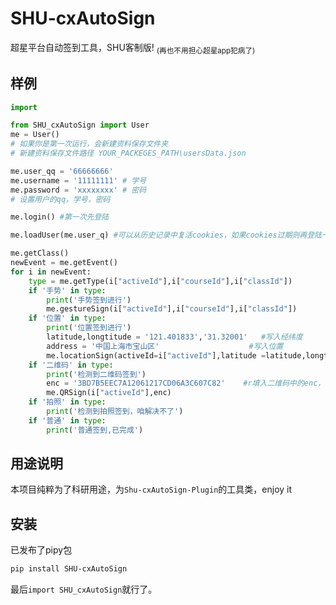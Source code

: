 # SHU-cxAutoSign
超星平台自动签到工具，SHU客制版!
<sub>(再也不用担心超星app犯病了)</sub>
## 样例

```python
import 

from SHU_cxAutoSign import User
me = User()
# 如果你是第一次运行，会新建资料保存文件夹
# 新建资料保存文件路径 YOUR_PACKEGES_PATH\usersData.json

me.user_qq = '66666666'
me.username = '11111111' # 学号
me.password = 'xxxxxxxx' # 密码 
# 设置用户的qq，学号，密码

me.login() #第一次先登陆

me.loadUser(me.user_q) #可以从历史记录中复活cookies，如果cookies过期则再登陆一次即可

me.getClass()
newEvent = me.getEvent()
for i in newEvent:
    type = me.getType(i["activeId"],i["courseId"],i["classId"])
    if '手势' in type:
        print('手势签到进行')
        me.gestureSign(i["activeId"],i["courseId"],i["classId"])
    if '位置' in type:
        print('位置签到进行')
        latitude,longtitude = '121.401833','31.32001'   #写入经纬度
        address = '中国上海市宝山区'                    #写入位置
        me.locationSign(activeId=i["activeId"],latitude =latitude,longtitude=longtitude,address = address)
    if '二维码' in type:
        print('检测到二维码签到')
        enc = '3BD7B5EEC7A12061217CD06A3C607C82'    #r填入二维码中的enc，静态的
        me.QRSign(i["activeId"],enc)
    if '拍照' in type:
        print('检测到拍照签到，咱解决不了')
    if '普通' in type:
        print('普通签到,已完成')
```


## 用途说明

本项目纯粹为了科研用途，为```Shu-cxAutoSign-Plugin```的工具类，enjoy it

## 安装
已发布了pipy包

```bash 
pip install SHU-cxAutoSign
```

最后`import SHU_cxAutoSign`就行了。

